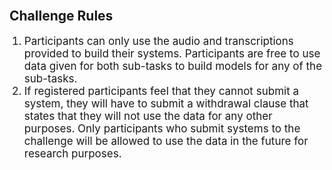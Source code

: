 <br>
<h2> Challenge Rules</h2> 
<ol>
  <li style="font-size:17px;">Participants can only use the audio and transcriptions provided to build their systems. Participants are free to use data given for both sub-tasks to build models for any of the sub-tasks.</li>
  <li style="font-size:17px;">If registered participants feel that they cannot submit a system, they will have to submit a withdrawal clause that states that they will not use the data for any other purposes. Only participants who submit systems to the challenge will be allowed to use the data in the future for research purposes.</li>
</ol> 

